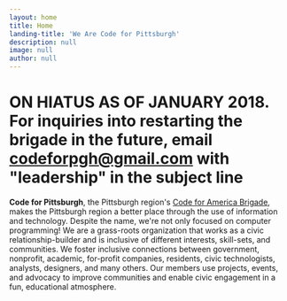 ```yaml
---
layout: home
title: Home
landing-title: 'We Are Code for Pittsburgh'
description: null
image: null
author: null
---
```


# ON HIATUS AS OF JANUARY 2018. For inquiries into restarting the brigade in the future, email codeforpgh@gmail.com with "leadership" in the subject line

**Code for Pittsburgh**, the Pittsburgh region's [Code for America Brigade](https://www.codeforamerica.org/), makes the Pittsburgh region a better place through the use of information and technology. Despite the name, we're not only focused on computer programming! We are a grass-roots organization that works as a civic relationship-builder and is inclusive of different interests, skill-sets, and communities. We foster inclusive connections between government, nonprofit, academic, for-profit companies, residents, civic technologists, analysts, designers, and many others. Our members use projects, events, and advocacy to improve communities and enable civic engagement in a fun, educational atmosphere.
